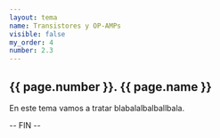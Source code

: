 ```yaml
---
layout: tema
name: Transistores y OP-AMPs
visible: false
my_order: 4
number: 2.3
---
```


## {{ page.number }}. {{ page.name }}

En este tema vamos a tratar blabalalbalballbala.

-- FIN --